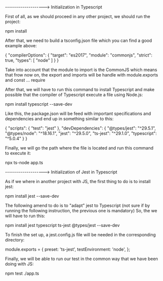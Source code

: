--------------------> Initialization in Typescript

First of all, as we should proceed in any other project, we should run the project:

npm install

After that, we need to build a tsconfig.json file which you can find a good example above:

{
    "compilerOptions": {
      "target": "es2017",
      "module": "commonjs",
      "strict": true,
      "types": [
        "node"
      ]
    }
  }
  
Take into account that the module to import is the CommonJS which means that frow now on, the export and imports will be handle 
with module.exports and const ... require

After that, we will have to run this command to install Typescript and make possible that the compiler of Typescript execute a
file using Node.js:

npm install typescript --save-dev


Like this, the package.json will be feed with important specifications and dependencies and end up in something similar to this:

{
  "scripts": {
    "test": "jest"
  },
  "devDependencies": {
    "@types/jest": "^29.5.1",
    "@types/node": "^18.16.1",
    "jest": "^29.5.0",
    "ts-jest": "^29.1.0",
    "typescript": "^5.0.4"
  }
}


Finally, we will go the path where the file is located and run this command to execute it:

npx ts-node app.ts


--------------------> Initialization of Jest in Typescript

As if we where in another project with JS, the first thing to do is to install jest:

npm install jest --save-dev


The following amend to do is to "adapt" jest to Typescript 
(not sure if by running the following instruction, the previous one is mandatory)
So, the we will have to run this:

npm install jest typescript ts-jest @types/jest --save-dev


To finish the set up, a jest.config.js file will be needed in the corresponding directory:

module.exports = {
    preset: 'ts-jest',
    testEnvironment: 'node',
  };
  

Finally, we will be able to run our test in the common way that we have been doing with JS:

npm test ./app.ts

